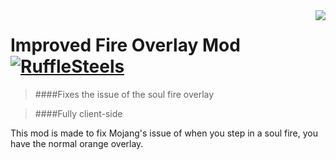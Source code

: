 <img src="icon.png" align="right" />

# Improved Fire Overlay Mod [![RuffleSteels](https://cdn.rawgit.com/sindresorhus/awesome/d7305f38d29fed78fa85652e3a63e154dd8e8829/media/badge.svg)](https://github.com/RuffleSteels/Improved-Fire-Overlay/blob/master/README.md)
>####Fixes the issue of the soul fire overlay


>####Fully client-side

This mod is made to fix Mojang's issue of when you step in a soul fire, you have the normal orange overlay.


